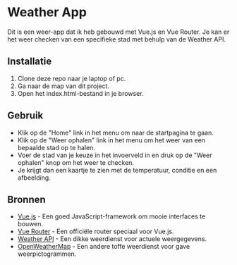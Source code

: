 # Weather App

Dit is een weer-app dat ik heb gebouwd met Vue.js en Vue Router. Je kan er het weer checken van een specifieke stad met behulp van de Weather API.

## Installatie

1. Clone deze repo naar je laptop of pc.
2. Ga naar de map van dit project.
3. Open het index.html-bestand in je browser.

## Gebruik

- Klik op de "Home" link in het menu om naar de startpagina te gaan.
- Klik op de "Weer ophalen" link in het menu om het weer van een bepaalde stad op te halen.
- Voer de stad van je keuze in het invoerveld in en druk op de "Weer ophalen" knop om het weer te checken.
- Je krijgt dan een kaartje te zien met de temperatuur, conditie en een afbeelding.

## Bronnen

- [Vue.js](https://vuejs.org/) - Een goed JavaScript-framework om mooie interfaces te bouwen.
- [Vue Router](https://router.vuejs.org/) - Een officiële router speciaal voor Vue.js.
- [Weather API](https://www.weatherapi.com/) - Een dikke weerdienst voor actuele weergegevens.
- [OpenWeatherMap](https://openweathermap.org/) - Een andere toffe weerdienst voor gave weerpictogrammen.
